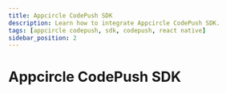 ```yaml
---
title: Appcircle CodePush SDK
description: Learn how to integrate Appcircle CodePush SDK.
tags: [appcircle codepush, sdk, codepush, react native]
sidebar_position: 2
---
```


# Appcircle CodePush SDK

